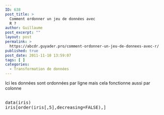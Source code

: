 ```yaml
---
ID: 638
post_title: >
  Comment ordonner un jeu de données avec
  R ?
author: Guillaume
post_excerpt: ""
layout: post
permalink: >
  https://abcdr.guyader.pro/comment-ordonner-un-jeu-de-donnees-avec-r/
published: true
post_date: 2011-11-10 13:59:07
tags: [ ]
categories:
  - Transformation de données
---
```

Ici les données sont ordonnées par ligne mais cela fonctionne aussi par colonne<br /> <pre lang='rsplus'> <br />data(iris)<br />iris[order(iris[,5],decreasing=FALSE),] <br /></pre>
